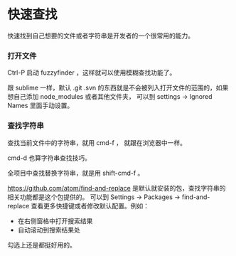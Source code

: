 # 快速查找

快速找到自己想要的文件或者字符串是开发者的一个很常用的能力。


### 打开文件

Ctrl-P 启动 fuzzyfinder ，这样就可以使用模糊查找功能了。

跟 sublime 一样，默认 .git .svn 的东西就是不会被列入打开文件的范围的，如果想自己添加 node_modules 或者其他文件夹，
可以到 settings -> Ignored Names 里面手动设置。


### 查找字符串

查找当前文件中的字符串，就用 cmd-f ， 就跟在浏览器中一样。

cmd-d 也算字符串查找技巧。

全项目中查找替换字符串，就是用 shift-cmd-f 。

https://github.com/atom/find-and-replace 是默认就安装的包，查找字符串的相关功能都是这个包提供的。
可以到 Settings -> Packages -> find-and-replace 查看更多快捷键或者修改默认配置。例如：

- 在右侧窗格中打开搜索结果
- 自动滚动到搜索结果处

勾选上还是都挺好用的。

